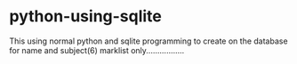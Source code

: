 # python-using-sqlite
This using normal python and sqlite programming to create on the  database for name and subject(6) marklist only.................
